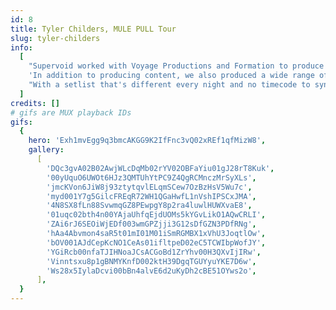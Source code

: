 ```yaml
---
id: 8
title: Tyler Childers, MULE PULL Tour
slug: tyler-childers
info:
  [
    "Supervoid worked with Voyage Productions and Formation to produce visuals for Tyler Childers' MULE PULL tour. Working under the creative direction of Emily Cox and art director Jamie Issuh, we developed landscapes, abstract animations, and visual effects that brought the audience into Tyler's world, a celebration of all things Appalachia layered with tinges of psychedelia and spiritual imagery.",
    'In addition to producing content, we also produced a wide range of Notch effects. Every song had a dedicated Notch look, ranging from subtle film grain overlays to absolutely wild psychedelic rock treatments that pulsed with the music and evolved from song to song. Media server programmer Larry Barnes worked with video operator Adam Skapple to expose key parameters within each look so that Adam could improvise and make the show unique for each performance.',
    "With a setlist that's different every night and no timecode to sync visuals to, we had to develop the visuals in a way that made sure all the big moments were highlighted while keeping things flexible enough to make room for improvisation. It was a big challenge, but we put our heads together and ended up with an amazing show that's received rave reviews from audiences all over the country.",
  ]
credits: []
# gifs are MUX playback IDs
gifs:
  {
    hero: 'Exh1mvEgg9q3bmcAKGG9K2IfFnc3vQ02xREf1qfMizW8',
    gallery:
      [
        'DQc3gvA02B02AwjWLcDqMb02rYV02OBFaYiu01gJ28rT8Kuk',
        '00yUquO6UWOt6HJz3QMTUhYtPC9Z4QgRCMnczMrSyXLs',
        'jmcKVon6JiW8j93ztytqvlELqmSCew7OzBzHsV5Wu7c',
        'myd001Y7g5GilcFREqR72WH1QGaHwfL1nVshIPSCxJMA',
        '4N8SX8fLn88SvwmqGZ8PEwpgY8p2ra4luwlHUWXvaE8',
        '01uqc02bth4n00YAjaUhfqEjdUOMs5kYGvLikO1AQwCRLI',
        'ZAi6rJ6SEOiWjEDf003wmGPZjji3G12sDfGZN3PDfRNg',
        'hAa4Abvmon4saR5t01mI01M01iSmRGMBX1xVhU3JoqtlOw',
        'bOV001AJdCepKcNO1CeAs01ifltpeD02eC5TCWIbpWofJY',
        'YGiRcb00nfaTJIHNoaJCsACGoBd1ZrYhv00H3QXvIjIRw',
        'Vinntsxu8p1gBNMYKnfD002ktH39DgqTGUYyuYKE7D6w',
        'Ws28x5IylaDcvi00bBn4alvE6d2uKyDh2cBE51OYws2o',
      ],
  }
---
```

